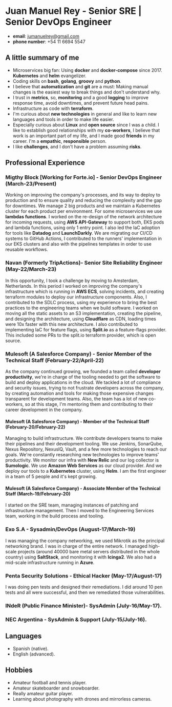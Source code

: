 # Juan Manuel Rey - Senior SRE | Senior DevOps Engineer

- **email**: jumanuelrey@gmail.com
- **phone number**: +54 11 6694 5547

## A little summary of me

- Microservices big fan: Using **docker** and **docker-compose** since 2017. **Kubernetes** and **helm** evangelizer.
- Coding skills on **bash**, **golang**, **groovy** and **python**.
- I believe that **automatization** and **git** are a must: Making manual changes is the easiest way to break things and don't understand why.
- I trust in **metrics**, so, **monitoring** and a good **logging** to improve response time, avoid downtimes, and prevent future head pains.
- Infrastructure as code with **terraform**.
- I'm curious about **new technologies** in general and like to learn new languages and tools in order to make life easier.
- Especially curious about **Linux** and **open source** since I was a child.
I like to establish good relationships with my **co-workers**, I believe that work is an important part of my life, and I made good **friends** in my career. I'm a **empathic**, **responsible** person.
- I like **challenges**, and I don't have a problem assuming **risks**.

## Professional Experience

### Migthy Block [Working for Forte.io] - Senior DevOps Engineer (March-23/Present)

Working on improving the company's processes, and its way to deploy to production and to ensure quality and reducing the complexity and the gap for downtimes.
We manage 2 big products and we maintain a Kubernetes cluster for each product per environment. For some microservices we use **lambdas functions**.
I worked on the re-design of the network architecture for incoming requests, using **AWS API-Gateway** to support both, EKS pods and lambda functions, using only 1 entry point.
I also led the IaC adoption for tools like **Datadog** and **LaunchDarkly**.
We are migrating our CI/CD systems to GitHub Actions, I contributed to the runners' implementation in our EKS clusters and also with the pipelines templates in order to use reusable workflows.

### Navan (Formerly TripActions)- Senior Site Reliability Engineer (May-22/March-23)

In this opportunity, I took a challenge by moving to Amsterdam, Netherlands.
In this period I worked on improving the company's infrastructure which is running in **AWS ECS**, solving incidents, and creating terraform modules to deploy our infrastructure components.
Also, I contributed to the SDLC process, using my experience to bring the best practices to the engineering teams when we build software.
I worked on moving all the static assets to an S3 implementation, creating the pipeline, and designing the architecture, using **Cloudflare** as CDN, loading times were 10x faster with this new architecture.
I also contributed to implementing IaC for feature flags, using **Split.io** as a feature-flags provider. This included some PRs to the split.io terraform provider, which is open source.

### Mulesoft (A Salesforce Company) - Senior Member of the Technical Staff (February-22/April-22)

As the company continued growing, we founded a team called **developer productivity**, we're in charge of the tooling needed to get the software to build and deploy applications in the cloud.
We tackled a lot of compliance and security issues, trying to not frustrate developers across the company, by creating automation and tools for making those expensive changes transparent for development teams.
Also, the team has a lot of new co-workers, so at this stage, I'm mentoring them and contributing to their career development in the company.

#### Mulesoft (A Salesforce Company) - Member of the Technical Staff (February-20/February-22)

Managing to build infrastructure. We contribute developers teams to make their pipelines and their development tooling.
We use Jenkins, SonarQube, Nexus Repository, NexusIQ, Vault, and a few more technologies to reach our goals.
We're constantly researching new technologies to improve teams' productivity. We monitor our infra with **New Relic** and our log collector is  **Sumologic**.
We use **Amazon Web Services** as our cloud provider. And we deploy our tools to a **Kubernetes** cluster, using **Helm**.
I am the first engineer in a team of 5 people and it's kept growing.

#### Mulesoft (A Salesforce Company) - Associate Member of the Technical Staff (March-19/February-20)

I started on the SRE team, managing instances of patching and infrastructure management. Then I moved to the Engineering Services team, working in the build process and tooling.

### Exo S.A - Sysadmin/DevOps (August-17/March-19)

I was managing the company networking, we used Mikrotik as the principal networking brand. I was in charge of the entire network.
I managed high-scale projects (around 40000 bare metal servers distributed in the whole country) using **SaltStack**, and monitoring it with **Icinga2**.
We also had a mid-scale infrastructure running in **Azure**.

### Penta Security Solutions - Ethical Hacker (May-17/August-17)

I was doing pen tests and designed their remediations. I did around 10 pen tests and all were successful, and then we remediated those vulnerabilities.

### INdeR (Public Finance Minister)- SysAdmin (July-16/May-17).

### NEC Argentina - SysAdmin & Support (July-15/July-16).

## Languages

- Spanish (native).
- English (advanced).

## Hobbies

- Amateur football and tennis player.
- Amateur skateboarder and snowboarder.
- Really amateur guitar player.
- Learning about photography with drones and mirrorless cameras.
